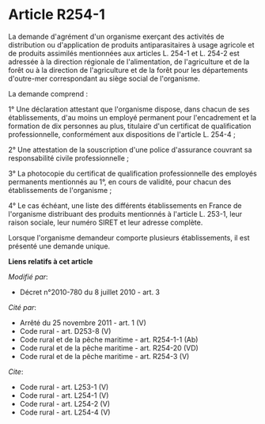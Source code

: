 # Article R254-1

La demande d'agrément d'un organisme exerçant des activités de distribution ou d'application de produits antiparasitaires à
usage agricole et de produits assimilés mentionnées aux articles L. 254-1 et L. 254-2 est adressée à la direction régionale
de l'alimentation, de l'agriculture et de la forêt ou à la direction de l'agriculture et de la forêt pour les départements
d'outre-mer correspondant au siège social de l'organisme. 

La demande comprend : 

1° Une déclaration attestant que l'organisme dispose, dans chacun de ses établissements, d'au moins un employé permanent pour
l'encadrement et la formation de dix personnes au plus, titulaire d'un certificat de qualification professionnelle,
conformément aux dispositions de l'article L. 254-4 ; 

2° Une attestation de la souscription d'une police d'assurance couvrant sa responsabilité civile professionnelle ; 

3° La photocopie du certificat de qualification professionnelle des employés permanents mentionnés au 1°, en cours de
validité, pour chacun des établissements de l'organisme ; 

4° Le cas échéant, une liste des différents établissements en France de l'organisme distribuant des produits mentionnés à
l'article L. 253-1, leur raison sociale, leur numéro SIRET et leur adresse complète. 

Lorsque l'organisme demandeur comporte plusieurs établissements, il est présenté une demande unique.

**Liens relatifs à cet article**

_Modifié par_:

  - Décret n°2010-780 du 8 juillet 2010 - art. 3

_Cité par_:

  - Arrêté du 25 novembre 2011 - art. 1 (V)
  - Code rural - art. D253-8 (V)
  - Code rural et de la pêche maritime - art. R254-1-1 (Ab)
  - Code rural et de la pêche maritime - art. R254-20 (VD)
  - Code rural et de la pêche maritime - art. R254-3 (V)

_Cite_:

  - Code rural - art. L253-1 (V)
  - Code rural - art. L254-1 (V)
  - Code rural - art. L254-2 (V)
  - Code rural - art. L254-4 (V)
